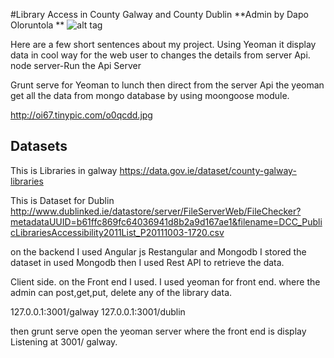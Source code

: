 #Library Access in County Galway and  County Dublin
**Admin by Dapo Oloruntola **
![alt tag](http://oi67.tinypic.com/2mq9ugm.jpg)




Here are a few short sentences about my project.
Using Yeoman it display data in cool way for the web user to changes the details from server Api.
node server-Run the Api Server

Grunt serve for Yeoman to lunch then direct from the server Api the yeoman get all the data from mongo database by using moongoose module.

http://oi67.tinypic.com/o0qcdd.jpg
## Datasets 
This is Libraries in galway
https://data.gov.ie/dataset/county-galway-libraries

This is Dataset for Dublin 
http://www.dublinked.ie/datastore/server/FileServerWeb/FileChecker?metadataUUID=b61ffc869fc64036941d8b2a9d167ae1&filename=DCC_PublicLibrariesAccessibility2011List_P20111003-1720.csv

on the backend I used Angular js Restangular and Mongodb
I stored the dataset in used Mongodb then I used Rest API to retrieve the data.


Client side. on the Front end I used.
I used yeoman for front end. where the admin can post,get,put, delete any of the library data.


127.0.0.1:3001/galway
127.0.0.1:3001/dublin



then grunt serve open the yeoman server where the front end is display
Listening at 3001/ galway.
